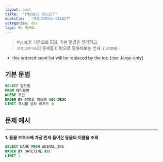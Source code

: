 ```yaml
---
layout: post
title:  "[MySQL] SELECT"
subtitle:   "프로그래머스-SELECT"
categories: dev
tags: db MySQL
---
```


> `MySQL`을 기준으로 SQL 기본 문법을 정리하고, <br/>
`프로그래머스`의 문제를 바탕으로 활용해보는 연재.
{:.note}

<!-- more -->

* this ordered seed list will be replaced by the toc
{:toc .large-only}

## 기본 문법
```sql
SELECT 필드명 
FROM 테이블명
WHERE 조건
ORDER BY 정렬할 필드명 ASC/DESC
LIMIT 표시할 상위 레코드 수
```

## 문제 예시
---

**1. 동물 보호소에 가장 먼저 들어온 동물의 이름을 조회**

```sql
SELECT NAME FROM ANIMAL_INS
ORDER BY DATETIME ASC
LIMIT 1
```